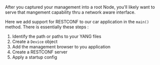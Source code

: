 After you captured your management into a root Node, you'll likely want to serve that mangement capability thru a network aware interface.

Here we add support for RESTCONF to our car application in the `main()` method. There is essentially these steps :
1. Identify the path or paths to your YANG files
2. Create a `Device` object
3. Add the management browser to you application
4. Create a RESTCONF server
5. Apply a startup config

